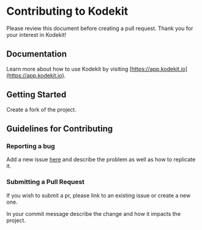 # Contributing to Kodekit
Please review this document before creating a pull request. Thank you for your interest in Kodekit!

## Documentation
Learn more about how to use Kodekit by visiting [https://app.kodekit.io](https://app.kodekit.io).

## Getting Started
Create a fork of the project.

## Guidelines for Contributing

### Reporting a bug
Add a new issue [here](https://github.com/sparc-coop/kodekit/issues) and describe the problem as well as how to replicate it.

### Submitting a Pull Request
If you wish to submit a pr, please link to an existing issue or create a new one.

In your commit message describe the change and how it impacts the project.